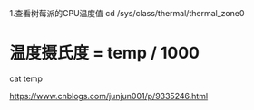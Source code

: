 1.查看树莓派的CPU温度值
cd /sys/class/thermal/thermal_zone0
# 温度摄氏度 = temp / 1000
cat temp 

https://www.cnblogs.com/junjun001/p/9335246.html
